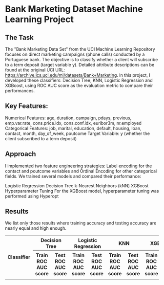# Bank Marketing Dataset Machine Learning Project
## The Task
The "Bank Marketing Data Set" from the UCI Machine Learning Repository focuses on direct marketing campaigns (phone calls) conducted by a Portuguese bank. The objective is to classify whether a client will subscribe to a term deposit (target variable y). Detailed attribute descriptions can be found at the original UCI URL: https://archive.ics.uci.edu/ml/datasets/Bank+Marketing.
In this project, I developed these classifiers: Decision Tree, KNN, Logistic Regression and XGBoost, using ROC AUC score as the evaluation metric to compare their performances.

## Key Features:
Numerical Features: age, duration, campaign, pdays, previous, emp.var.rate, cons.price.idx, cons.conf.idx, euribor3m, nr.employed
Categorical Features: job, marital, education, default, housing, loan, contact, month, day_of_week, poutcome
Target Variable: y (whether the client subscribed to a term deposit)

## Approach
I implemented two feature engineering strategies: Label encoding for the contact and poutcome variables and Ordinal Encoding for other categorical fields.
We trained several models and compared their performance:

Logistic Regression
Decision Tree
k-Nearest Neighbors (kNN)
XGBoost
Hyperparameter Tuning
For the XGBoost model, hyperparameter tuning was performed using Hyperopt

## Results
We list only those results where training accuracy and testing accuracy are nearly equal and high enough. 
<table>
  <tr>
    <th rowspan="2"> Classifier</th>
    <th colspan="2">Decision Tree</th>
    <th colspan="2">Logistic Regression</th>
    <th colspan="2">KNN</th>
    <th colspan="2">XGBoost</th>

  </tr>
  <tr>
    <th>Train ROC AUC score </th>
    <th> Test ROC AUC score </th>
    <th>Train ROC AUC score </th>
    <th> Test ROC AUC score </th>
    <th>Train ROC AUC score </th>
     <th> Test ROC AUC score </th>
     <th>Train ROC AUC score </th>
     <th> Test ROC AUC score </th>
      
  </tr>
  <tr>
    <td></td>
    <td> </td>
    <td> </td>
      <td> </td>
    <td> </td>
      <td> </td>
    <td> </td>
      <td> </td>
    <td> </td>
  </tr>
</table>
